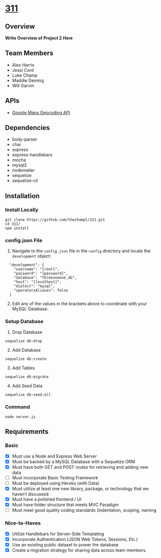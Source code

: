 # [311]()
## Overview
**Write Overview of Project 2 Here**
## Team Members
* Alex Harris
* Jessi Cord
* Luke Champ
* Maddie Deming
* Will Garvin
## APIs
* [Google Maps Geocoding API](https://developers.google.com/maps/documentation/geocoding/start)
## Dependencies
* body-parser
* chai
* express
* express-handlebars
* mocha
* mysql2
* nodemailer
* sequelize
* sequelize-cli
## Installation
### Install Locally
```
git clone https://github.com/thechampl/311.git
cd 311/
npm install
```
### config.json File
1. Navigate to the `config.json` file in the `config` directory and locate the `development` object:
```
  "development": {
    "username": "[root]",
    "password": "[password]",
    "database": "threeoneone_db",
    "host": "[localhost]",
    "dialect": "mysql",
    "operatorsAliases": false
  }
```
2. Edit any of the values in the brackets above to coordinate with your MySQL Database.
### Setup Database
1. Drop Database
```
sequelize db:drop
```
2. Add Database
```
sequelize db:create
```
3. Add Tables
```
sequelize db:migrate
```
4. Add Seed Data
```
sequelize db:seed:all
```
### Command
`node server.js`
## Requirements
### Basic
- [x] Must use a Node and Express Web Server
- [x] Must be backed by a MySQL Database with a Sequelize ORM
- [x] Must have both GET and POST routes for retrieving and adding new data
- [ ] Must incorporate Basic Testing Framework
- [ ] Must be deployed using Heroku (with Data)
- [x] Must utilize at least one new library, package, or technology that we haven’t discussed
- [x] Must have a polished frontend / UI
- [x] Must have folder structure that meets MVC Paradigm
- [ ] Must meet good quality coding standards (indentation, scoping, naming
### Nice-to-Haves
- [x] Utilize Handlebars for Server-Side Templating
- [x] Incorporate Authentication (JSON Web Tokens, Sessions, Etc.)
- [x] Use an existing public dataset to power the database
- [x] Create a migration strategy for sharing data across team members.
